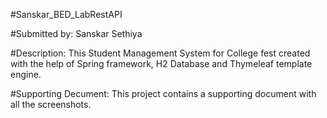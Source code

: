#Sanskar_BED_LabRestAPI

#Submitted by: Sanskar Sethiya

#Description: This Student Management System for College fest created with the help of Spring framework, H2 Database and Thymeleaf template engine.

#Supporting Decument: This project contains a supporting document with all the screenshots.
